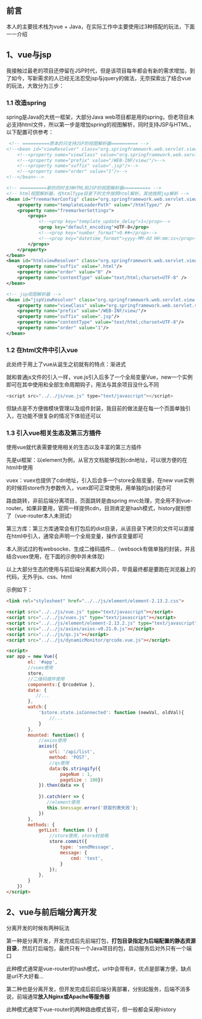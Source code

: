 ## 前言

本人的主要技术栈为vue + Java，在实际工作中主要使用过3种搭配的玩法，下面一一介绍

## 1、vue与jsp

我接触过最老的项目还停留在JSP时代，但是该项目每年都会有新的需求增加，到了如今，写新需求的人已经无法忍受jsp与jquery的做法，无奈探索出了结合vue的玩法，大致分为三步：

### 1.1 改造spring

spring是Java的大统一框架，大部分Java web项目都是用的spring，但老项目未必支持html文件，所以第一步是增加spring的视图解析，同时支持JSP与HTML，以下配置可供参考：
```xml
 <!-- ==========原本的只支持JSP的视图解析器========== -->
<!--<bean id="viewResolver" class="org.springframework.web.servlet.view.InternalResourceViewResolver">-->
    <!--<property name="viewClass" value="org.springframework.web.servlet.view.JstlView"/>-->
    <!--<property name="prefix" value="/WEB-INF/view/"/>-->
    <!--<property name="suffix" value=".jsp"/>-->
    <!--<property name="order" value="1"/>-->
<!--</bean>-->

<!-- ==========新的同时支持HTML和JSP的视图解析器========== -->
<!-- html视图解析器，在htmlType目录下的文件按照html解析，其他按照jsp解析 -->
<bean id="freemarkerConfig" class="org.springframework.web.servlet.view.freemarker.FreeMarkerConfigurer">
    <property name="templateLoaderPath" value="/htmlType/" />
    <property name="freemarkerSettings">
        <props>
            <!--<prop key="template_update_delay">1</prop>-->
            <prop key="default_encoding">UTF-8</prop>
            <!--<prop key="number_format">0.##</prop>-->
            <!--<prop key="datetime_format">yyyy-MM-dd HH:mm:ss</prop>-->
        </props>
    </property>
</bean>
<bean id="htmlviewResolver" class="org.springframework.web.servlet.view.freemarker.FreeMarkerViewResolver">
    <property name="suffix" value=".html"/>
    <property name="order" value="0" />
    <property name="contentType" value="text/html;charset=UTF-8" />
</bean>

<!-- jsp视图解析器 -->
<bean id="jspViewResolver" class="org.springframework.web.servlet.view.InternalResourceViewResolver">
    <property name="viewClass" value="org.springframework.web.servlet.view.InternalResourceView"/>
    <property name="prefix" value="/WEB-INF/view/"/>
    <property name="suffix" value=".jsp"/>
    <property name="contentType" value="text/html;charset=UTF-8"/>
    <property name="order" value="1"/>
</bean>
```

### 1.2 在html文件中引入vue

此处终于用上了vue从诞生之初就有的特点：渐进式

就和普通js文件的引入一样，vue.js引入后多了一个全局变量Vue，new一个实例即可在其中使用和全部生命周期钩子，用法与其余项目没什么不同

```js
<script src="../../js/vue.js" type="text/javascript"></script>
```

但缺点是不方便做模块管理以及组件封装，我目前的做法是在每一个页面单独引入，在功能不很复杂的情况下体验还可以

### 1.3 引入vue相关生态及第三方插件

使用vue就代表需要使用相关的生态以及丰富的第三方插件

先是ui框架：以element为例，从官方文档能够找到cdn地址，可以很方便的在html中使用

vuex：vuex也提供了cdn地址，引入后会多一个store全局变量，在new vue实例的时候将store作为参数传入，vuex即可正常使用，用单独的js封装亦可

路由跳转，非前后端分离项目，页面跳转是由spring mvc处理，完全用不到vue-router。如果非要用，官网一样提供cdn，目测肯定是hash模式，history就别想了（vue-router本人未测试）

第三方库：第三方库通常会有打包后的dist目录，从该目录下拷贝的文件可以直接在html中引入，通常会声明一个全局变量，操作该变量即可

本人测试过的有websocke、生成二维码插件...（websock有做单独的封装，并且结合vuex使用，在下面的示例中并未体现）

以上大部分生态的使用与前后端分离都大同小异，毕竟最终都是要跑在浏览器上的代码，无外乎js、css、html

示例如下：

```html
<link rel="stylesheet" href="../../js/element/element-2.13.2.css">

<script src="../../js/vue.js" type="text/javascript"></script>
<script src="../../js/vuex.js" type="text/javascript"></script>
<script src="../../js/element/element-2.13.2.js" type="text/javascript"></script>
<script src="../../js/axios/axios-v0.21.0.js"></script>
<script src="../../js/qs.js"></script>
<script src="../../js/dynamicMonitor/qrcode.vue.js"></script>

<script>
var app = new Vue({
        el: '#app',
        //vuex使用
        store,
        //二维码插件使用
        components:{ QrcodeVue },
        data: {
           //...
        },
        watch:{
            '$store.state.isConnected': function (newVal, oldVal){
                //...
            }
        },
        mounted: function() {
            //axios使用
            axios({
                url: '/api/list',
                method: 'POST',
                //qs使用
                data:Qs.stringify({
                    pageNum : 1,
                    pageSize : 100})
            }).then(data => {
                
            }).catch(err => {
               //element使用
               this.$message.error('获取列表失败');
            })
        },
        methods: {
            getList: function () {
                //store使用，store封装略
                store.commit({
                    type: 'sendMessage',
                    message: {
                        cmd: 'test',
                    }
                });
            },
        }
    })
</script>
```


## 2、vue与前后端分离开发

分离开发的时候有两种玩法

第一种是分离开发，开发完成后先前端打包，**打包目录指定为后端配置的静态资源目录**，然后打后端包，最终只有一个Java项目的包，启动服务后对外只有一个端口

此种模式通常是vue-router的hash模式，url中会带有#，优点是部署方便，缺点是url不大好看...

第二种也是分离开发，但开发完成后前后端分离部署，分别起服务，后端不消多说，前端通常**放入Nginx或Apache等服务器**

此种模式通常下vue-router的两种路由模式皆可，但一般都会采用history